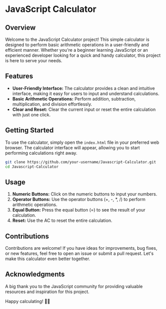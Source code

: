 # JavaScript Calculator

## Overview

Welcome to the JavaScript Calculator project! This simple calculator is designed to perform basic arithmetic operations in a user-friendly and efficient manner. Whether you're a beginner learning JavaScript or an experienced developer looking for a quick and handy calculator, this project is here to serve your needs.

## Features

- **User-Friendly Interface:** The calculator provides a clean and intuitive interface, making it easy for users to input and understand calculations.
- **Basic Arithmetic Operations:** Perform addition, subtraction, multiplication, and division effortlessly.
- **Clear and Reset:** Clear the current input or reset the entire calculation with just one click.

## Getting Started

To use the calculator, simply open the `index.html` file in your preferred web browser. The calculator interface will appear, allowing you to start performing calculations right away.

```bash
git clone https://github.com/your-username/Javascript-Calculator.git
cd Javascript-Calculator
```

## Usage

1. **Numeric Buttons:** Click on the numeric buttons to input your numbers.
2. **Operator Buttons:** Use the operator buttons (+, -, *, /) to perform arithmetic operations.
3. **Equal Button:** Press the equal button (=) to see the result of your calculation.
4. **Reset:** Use the AC to reset the entire calculation.

## Contributions

Contributions are welcome! If you have ideas for improvements, bug fixes, or new features, feel free to open an issue or submit a pull request. Let's make this calculator even better together.

## Acknowledgments

A big thank you to the JavaScript community for providing valuable resources and inspiration for this project.

Happy calculating! 🧮✨

